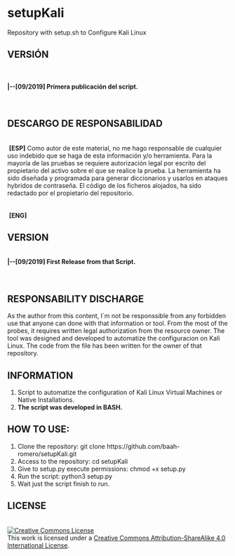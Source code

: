 # setupKali
Repository with setup.sh to Configure Kali Linux 
<br>
<h2>VERSIÓN</H2><br>
<br>
<b>|--[09/2019]&nbsp;Primera publicación del script.</b><br>
<br>
<br>
<h2>DESCARGO DE RESPONSABILIDAD</H2><br>
&nbsp;<b>[ESP]</b>
Como autor de este material, no me hago responsable de cualquier uso indebido que se haga de esta información y/o herramienta. Para la mayoría de las pruebas se requiere autorización legal por escrito del propietario del activo sobre el que se realice la prueba.
La herramienta ha sido diseñada y programada para generar diccionarios y usarlos en ataques hybridos de contraseña.
El código de los ficheros alojados, ha sido redactado por el propietario del repositorio.
<br><br><br>
&nbsp;<b>[ENG]</b>
<h2>VERSION</H2>
<br>
<b>|--[09/2019]&nbsp;First Release from that Script.</b><br>
<br>
<br>
<h2>RESPONSABILITY DISCHARGE</H2>
As the author from this content, I´m not be responssible from any forbidden use that anyone can done with that information or tool. From the most of the probes, it requires written legal authorization from the resource owner. 
The tool was designed and developed to automatize the configuracion on Kali Linux.
The code from the file has been written for the owner of that repository.
 
<h2>INFORMATION</H2>
<ol>
    <li>Script to automatize the configuration of Kali Linux Virtual Machines or Native Installations.</li>
    <li><b>The script was developed in BASH.</b></li>
</ol>

    
<h2>HOW TO USE:</H2>
<ol>
    <li>Clone the repository: git clone https://github.com/baah-romero/setupKali.git</li>
    <li>Access to the repository: cd setupKali</li>
    <li>Give to setup.py execute permissions: chmod +x setup.py</li>
    <li>Run the script: python3 setup.py</li>
    <li>Wait just the script finish to run.</li>
</ol>

<h2>LICENSE</H2><br>
<a rel="license" href="http://creativecommons.org/licenses/by-sa/4.0/"><img alt="Creative Commons License" style="border-width:0" src="https://i.creativecommons.org/l/by-sa/4.0/88x31.png" /></a><br />This work is licensed under a <a rel="license" href="http://creativecommons.org/licenses/by-sa/4.0/">Creative Commons Attribution-ShareAlike 4.0 International License</a>.
